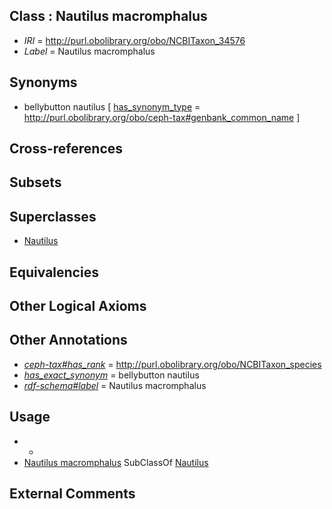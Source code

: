 
## Class : Nautilus macromphalus

 * *IRI* = http://purl.obolibrary.org/obo/NCBITaxon_34576
 * *Label* = Nautilus macromphalus

## Synonyms

 * bellybutton nautilus [ [has_synonym_type](../../pe/oboInOwl#hasSynonymType.md) = http://purl.obolibrary.org/obo/ceph-tax#genbank_common_name ]

## Cross-references


## Subsets


## Superclasses

 * [Nautilus](../../NCBITaxon/72/NCBITaxon_34572.md)

## Equivalencies


## Other Logical Axioms


## Other Annotations

 * *[ceph-tax#has_rank](../../ceph-tax#has/nk/ceph-tax#has_rank.md)* = http://purl.obolibrary.org/obo/NCBITaxon_species
 * *[has_exact_synonym](../../ym/oboInOwl#hasExactSynonym.md)* = bellybutton nautilus
 * *[rdf-schema#label](../../el/rdf-schema#label.md)* = Nautilus macromphalus

## Usage

 * -
 * [Nautilus macromphalus](../../NCBITaxon/76/NCBITaxon_34576.md) SubClassOf [Nautilus](../../NCBITaxon/72/NCBITaxon_34572.md)

## External Comments

